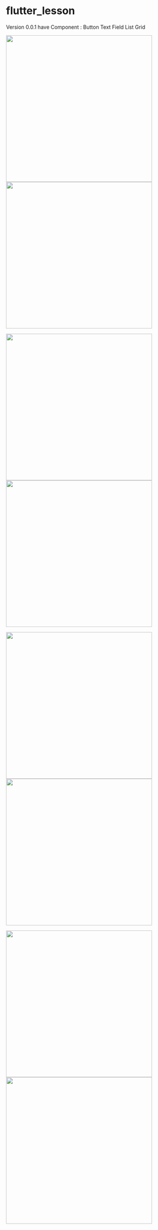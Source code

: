 # flutter_lesson
 
 Version 0.0.1 
  have Component :
   Button
   Text Field
   List
   Grid
   
   
 
 <p float="left">
  <img src="https://github.com/oengmengthong/flutter_lesson/blob/master/images/Screenshot_1563356674.png" width="400" />
  <img src="https://github.com/oengmengthong/flutter_lesson/blob/master/images/Screenshot_1563422280.png" width="400" /> 
</p>
 
 <p float="left">
  <img src="https://github.com/oengmengthong/flutter_lesson/blob/master/images/Screenshot_1563422285.png" width="400" />
  <img src="https://github.com/oengmengthong/flutter_lesson/blob/master/images/Screenshot_1563422289.png" width="400" /> 
</p>

 <p float="left">
  <img src="https://github.com/oengmengthong/flutter_lesson/blob/master/images/Screenshot_1563422294.png" width="400" />
  <img src="https://github.com/oengmengthong/flutter_lesson/blob/master/images/Screenshot_1563422299.png" width="400" /> 
</p>

 <p float="left">
  <img src="https://github.com/oengmengthong/flutter_lesson/blob/master/images/Screenshot_1563422302.png" width="400" />
  <img src="https://github.com/oengmengthong/flutter_lesson/blob/master/images/Screenshot_1563422315.png" width="400" /> 
</p>

